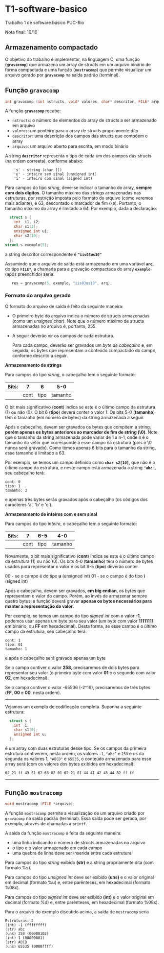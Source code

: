 # T1-software-basico
Trabalho 1 de software básico PUC-Rio

Nota final: 10/10

## Armazenamento compactado

O objetivo do trabalho é implementar, na linguagem C, uma função (**`gravacomp`**) que armazena um array de structs em um arquivo binário de forma compactada e uma função (**`mostracomp`**) que permite visualizar um arquivo gerado por **`gravacomp`** na saída padrão (terminal).

## Função `gravacomp`

```c
int gravacomp (int nstructs, void* valores, char* descritor, FILE* arquivo);
```

A função **`gravacomp`** recebe:

- `nstructs`: o número de elementos do array de structs
a ser armazenado em arquivo
- `valores`: um ponteiro para o array de structs propriamente dito
- `descritor`: uma descrição dos campos das structs que compõem o array
- `arquivo`: um arquivo aberto para escrita, em modo binário

A string **`descritor`** representa o tipo de cada um dos campos das structs (na ordem correeta), conforme abaixo:

```
    's' - string (char [])
    'u' - inteiro sem sinal (unsigned int)
    'i' - inteiro com sinal (signed int)
```
Para campos do tipo *string*, deve-se indicar o tamanho do array, **sempre com dois dígitos**. O tamanho máximo das *strings* armazenadas nas estruturas, por restrição imposta pelo formato do arquivo (como veremos mais adiante), é 63, descontado o marcador de fim (`\0`). Portanto, o tamanho máximo do array é limitado a 64.
Por exemplo, dada a declaração:
```c
  struct s {
    int  i1, i2;
    char s1[3];
    unsigned int u1;
    char s2[10];
  };
struct s exemplo[5];
```

a string descritor correspondente é **`"iis03us10"`**

Assumindo que o arquivo de saída está armazenado em uma variável **`arq`**, do tipo **`FILE*`**, a chamada para a gravação compactada do array **`exemplo`** (após preenchido) seria:

```c
   res = gravacomp(5, exemplo, "iis03us10", arq);
```

### Formato do arquivo gerado

O formato do arquivo de saída é feito da seguinte maneira:

- O primeiro byte do arquivo indica o número de structs armazenadas (como
um *unsigned char*). Note que o número máximo de structs armazenadas no arquivo é, portanto, 255.
- A seguir deverão vir os campos de cada estrutura.
    
    Para cada campo, deverão ser gravados um *byte de cabeçalho* e, em seguida,
    os bytes que representam o conteúdo compactado do campo, conforme descrito
    a seguir.
    

**Armazenamento de strings**

Para campos do tipo *string*, o cabeçalho tem o seguinte formato:

| Bits: | 7 | 6 | 5-0 |
| --- | --- | --- | --- |
|  | cont | tipo | tamanho |

O bit mais significativo (**cont**) indica se este é o último campo da estrutura (1) ou não (0). O bit 6 (**tipo**) deverá conter o valor 1. Os bits 5-0 (**tamanho**) têm o tamanho (em número de bytes) da string armazenada a seguir.

Após o cabeçalho, devem ser gravados os bytes que compõem a string, **porém apenas os bytes anteriores ao marcador de fim de string (\0)**. Note que o tamanho da string armazenada pode variar de 1 a n-1, onde n é o tamanho do vetor que corresponde a esse campo na estrutura (pois o \0 nunca será gravado). Como temos apenas 6 bits para o tamanho da string, esse tamanho é limitado a 63.

Por exemplo, se temos um campo definido como **`char s2[10]`**, que não é o último campo da estrutura, e neste campo está armazenada a string **`"abc"`**, seu cabeçalho terá:

```
cont: 0
tipo: 1
tamanho: 3
```

e apenas três bytes serão gravados após o cabeçalho (os códigos dos caracteres 'a', 'b' e 'c').

**Armazenamento de inteiros com e sem sinal**

Para campos do tipo *inteiro*, o cabeçalho tem o seguinte formato:

| Bits: | 7 | 6-5 | 4-0 |
| --- | --- | --- | --- |
|  | cont | tipo | tamanho |

Novamente, o bit mais significativo (**cont**) indica se este é o último campo da estrutura (1) ou não (0). Os bits 4-0 (**tamanho**) têm o número de bytes usados para representar o valor e os bit 6-5 (**tipo**) deverão conter

00 - se o campo é do tipo **u** (unsigned int)
 01 - se o campo é do tipo **i** (signed int)

Após o cabeçalho, devem ser gravados, **em big endian**, os bytes que representam o valor do campo. Porém, ao invés de armazenar sempre quatro bytes, a função deverá gravar **apenas os bytes necessários para manter a representação do valor**.

Por exemplo, se temos um campo do tipo *signed int* com o valor **-1**, podemos usar apenas um byte para seu valor (um byte com valor **11111111** em binário, ou **FF** em hexadecimal). Desta forma, se esse campo é o último campo da estrutura, seu cabeçalho terá:

```
cont: 1
tipo: 01
tamanho: 1
```

e após o cabeçalho será gravado apenas um byte

Se o campo contiver o valor **258**, precisaremos de dois bytes para representar seu valor (o primeiro byte com valor **01** e o segundo com valor **02**, em hexadecimal).

Se o campo contiver o valor -65536 (-2^16), precisaremos de três bytes
(**FF**, **00** e **00**, nesta ordem).

---

Vejamos um exemplo de codificação completa. Suponha a seguinte estrutura:

```c
  struct s {
    int  i;
    char s1[5];
    unsigned int u;
  };
```

é um array com duas estruturas desse tipo. Se os campos da primeira estrutura contiverem, nesta ordem, os valores `-1`, `"abc`" e `258` e os da segunda os valores 1, `"ABCD"` e `65535`, o conteúdo armazenado para esse array será (com os valores dos bytes exibidos em hexadecimal):

`02 21 ff 43 61 62 63 82 01 02 21 01 44 41 42 43 44 82 ff ff`

---

## Função `mostracomp`

```c
void mostracomp (FILE *arquivo);
```

A função `mostracomp` permite a visualização de um arquivo criado por `gravacomp` na saída padrão (terminal). Essa saída pode ser gerada, por exemplo, através de chamadas a `printf`.

A saída da função `mostracomp` é feita da seguinte maneira:

- uma linha indicando o número de structs armazenadas no arquivo
- o tipo e o valor armazenado em cada campo
- uma quebra de linha deve ser inserida entre cada estrutura

Para campos do tipo *string* exibido **(str)** e a string propriamente dita (com formato %s).

Para campos do tipo *unsigned int* deve ser exibido **(uns)** e o valor original em decimal (formato %u) e, entre parênteses, em hexadecimal (formato %08x).

Para campos do tipo *signed int* deve ser exibido **(int)** e o valor original em decimal (formato %d) e, entre parênteses, em hexadecimal (formato %08x).

Para o arquivo do exemplo discutido acima, a saída de  `mostracomp`  seria

```
Estruturas: 2
(int) -1 (ffffffff)
(str) abc
(uns) 258 (00000102)
(int) 1 (00000001)
(str) ABCD
(uns) 65535 (0000ffff)
```
